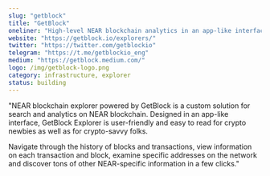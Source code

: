 ```yaml
---
slug: "getblock"
title: "GetBlock"
oneliner: "High-level NEAR blockchain analytics in an app-like interface."
website: "https://getblock.io/explorers/"
twitter: "https://twitter.com/getblockio"
telegram: "https://t.me/getblockio_eng"
medium: "https://getblock.medium.com/"
logo: /img/getblock-logo.png
category: infrastructure, explorer
status: building
---
```


"NEAR blockchain explorer powered by GetBlock is a custom solution for search and analytics on NEAR blockchain. Designed in an app-like interface, GetBlock Explorer is user-friendly and easy to read for crypto newbies as well as for crypto-savvy folks. 

Navigate through the history of blocks and transactions, view information on each transaction and block, examine specific addresses on the network and discover tons of other NEAR-specific information in a few clicks."
